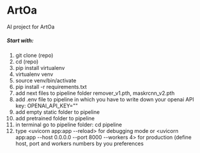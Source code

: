 # ArtOa
 AI project for ArtOa

##### Start with:
1. git clone (repo)
2. cd (repo)
3. pip install virtualenv
4. virtualenv venv
5. source venv/bin/activate
6. pip install -r requirements.txt
7. add next files to pipeline folder remover_v1.pth, maskrcnn_v2.pth
8. add .env file to pipeline in which you have to write down your openai API key: OPENAI_API_KEY=""
9. add empty static folder to pipeline
10. add pretrained folder to pipeline
11. in terminal go to pipeline folder: cd pipeline
12. type <uvicorn app:app --reload> for debugging mode or <uvicorn app:app --host 0.0.0.0 --port 8000 --workers 4> for production (define host, port and workers numbers by you preferences

